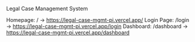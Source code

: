 Legal Case Management System

Homepage: / → https://legal-case-mgmt-pi.vercel.app/
Login Page: /login → https://legal-case-mgmt-pi.vercel.app/login
Dashboard: /dashboard → https://legal-case-mgmt-pi.vercel.app/dashboard
